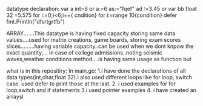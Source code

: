 datatype declaration:
var a int=6 or a:=6
as:="fqef"
ad :=3.45 or var bb float 32 =5.575
for i:=0;i<6;i++{
cndition}
for i:=range 10{condition}
defer fmt.Println("dfsrtgrtfb")


ARRAY.......This datatype is having fixed capacity storing same data values....used for matrix creations, game boards, storing exam scores
slices.........having variable capacity..can be used when we dont knpow the exact quantity,... in case of college admissions..noting  seismic waves,weather conditions
method....is having same usage as function but 

what is in this repositiry:
In main.go:
1.i have done the declarations of all data types(int,char,float 32).i also used different loops like for loop, switch case. used defer to print those at the last.
2. i used examples for for loop,switch and if statements
3.i used pointer examples
4. i have created an arraysl
